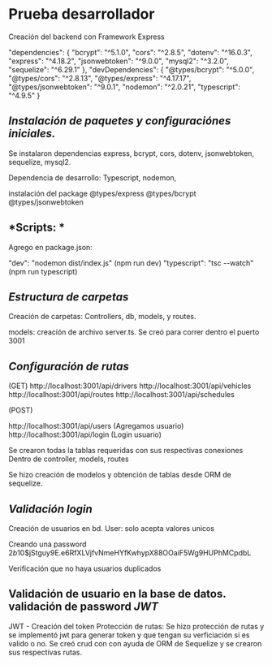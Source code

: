 # Prueba desarrollador
Creación del backend con Framework Express

  "dependencies": {
    "bcrypt": "^5.1.0",
    "cors": "^2.8.5",
    "dotenv": "^16.0.3",
    "express": "^4.18.2",
    "jsonwebtoken": "^9.0.0",
    "mysql2": "^3.2.0",
    "sequelize": "^6.29.1"
  },
  "devDependencies": {
    "@types/bcrypt": "^5.0.0",
    "@types/cors": "^2.8.13",
    "@types/express": "^4.17.17",
    "@types/jsonwebtoken": "^9.0.1",
    "nodemon": "^2.0.21",
    "typescript": "^4.9.5"
  }
  
*Instalación de paquetes y configuraciónes iniciales.*
----------------------------------------------------------
Se instalaron dependencias express, bcrypt, cors, dotenv, jsonwebtoken, sequelize, mysql2. 

Dependencia de desarrollo: Typescript, nodemon, 

instalación del package
@types/express
@types/bcrypt
@types/jsonwebtoken

*Scripts: *
-------------------
Agrego en package.json: 

"dev": "nodemon dist/index.js" (npm run dev)
"typescript": "tsc --watch" (npm run typescript)


*Estructura de carpetas*
---------------------------
Creación de carpetas: Controllers, db, models, y routes.

models: creación de archivo server.ts. Se creó para correr dentro el puerto 3001

*Configuración de rutas*
-------------------------
(GET)
http://localhost:3001/api/drivers
http://localhost:3001/api/vehicles
http://localhost:3001/api/routes
http://localhost:3001/api/schedules

(POST)

http://localhost:3001/api/users (Agregamos usuario)
http://localhost:3001/api/login (Login usuario)

Se crearon todas la tablas requeridas con sus respectivas conexiones
Dentro de controller, models, routes

Se hizo creación de modelos y obtención de tablas desde ORM de sequelize. 

*Validación login*
--------------------
Creación de usuarios en bd.
User: solo acepta valores unicos

Creando una password
$2b$10$jStguy9E.e6RfXLVjfvNmeHYfKwhypX88OOaiF5Wg9HUPhMCpdbL

Verificación que no haya usuarios duplicados


Validación de usuario en la base de datos.
validación de password 
*JWT*
----------
JWT - Creación del token
Protección de rutas: Se hizo protección de rutas y se implementó jwt para generar token y que tengan su verficiación si es valido o no.
Se creó crud con con ayuda de ORM de Sequelize y se crearon sus respectivas rutas.
